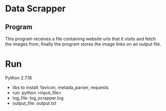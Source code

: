 # Data Scrapper

## Program
This program receives a file containing website urls that it visits and fetch the images from,
finally the program stores the image links on an output file.


# Run
Python 2.7.16

* libs to install: favicon, metada_parser, requests
* run: python <input_file>
* log_file: log_scrapper.log
* output_file: output.txt
